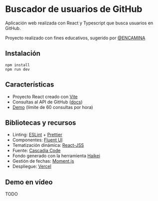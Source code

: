 # Buscador de usuarios de GitHub

Aplicación web realizada con React y Typescript que busca usuarios en GitHub.

Proyecto realizado con fines educativos, sugerido por [@ENCAMINA](https://github.com/Encamina)

## Instalación

```
npm install
npm run dev
```

## Características

- Proyecto React creado con [Vite](https://vitejs.dev/)
- Consultas al API de GitHub ([docs](https://docs.github.com/en/rest))
- [Demo](https://github-user-search-danizt.vercel.app/) (límite de 60 consultas por hora)

## Bibliotecas y recursos

- Linting: [ESLint](https://eslint.org/) + [Prettier](https://prettier.io/)
- Componentes: [Fluent UI](https://developer.microsoft.com/en-us/fluentui#/)
- Tematización dinámica: [React-JSS](https://cssinjs.org/react-jss/?v=v10.9.0)
- Fuente: [Cascadia Code](https://github.com/microsoft/cascadia-code)
- Fondo generado con la herramienta [Haikei](https://app.haikei.app/)
- Gestión de fechas: [Moment.js](https://momentjs.com/)
- Despliegue: [Vercel](https://vercel.com/)

## Demo en vídeo

TODO
